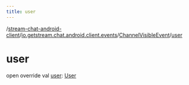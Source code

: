 ```yaml
---
title: user
---
```

/[stream-chat-android-client](../../index.md)/[io.getstream.chat.android.client.events](../index.md)/[ChannelVisibleEvent](index.md)/[user](user.md)  
  
  
  
# user  
open override val [user](user.md): [User](../../io.getstream.chat.android.client.models/User/index.md)
